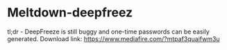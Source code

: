 # Meltdown-deepfreez 

tl;dr - DeepFreeze is still buggy and one-time passwords can be easily generated. Download link: https://www.mediafire.com/?mtpaf3quaifwm3u
